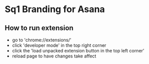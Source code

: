 # Sq1 Branding for Asana

## How to run extension
* go to 'chrome://extensions/'
* click 'developer mode' in the top right corner
* click the 'load unpacked extension button in the top left corner'
* reload page to have changes take affect
